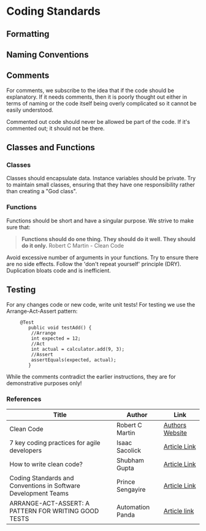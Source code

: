 
# Coding Standards

## Formatting

## Naming Conventions

## Comments
For comments, we subscribe to the idea that if the code should be explanatory. If it needs comments, then it is poorly thought out either in terms of naming or the code itself being overly complicated so it cannot be easily understood.

Commented out code should never be allowed be part of the code. If it's commented out; it should not be there.

## Classes and Functions
### Classes
Classes should encapsulate data. Instance variables should be private. Try to maintain small classes, ensuring that they have one responsibility rather than creating a "God class".

### Functions
Functions should be short and have a singular purpose. We strive to make sure that:
> **Functions should do one thing. They should do it well. They should do it only.**
> Robert C Martin - Clean Code

Avoid excessive number of arguments in your functions. Try to ensure there are no side effects.
Follow the 'don't repeat yourself' principle (DRY). Duplication bloats code and is inefficient.

## Testing
For any changes code or new code, write unit tests! For testing we use the Arrange-Act-Assert pattern:
```
     @Test                                               
	    public void testAdd() {
		 //Arrange
		 int expected = 12;
         //Act
		 int actual = calculator.add(9, 3);
         //Assert
		 assertEquals(expected, actual);         
	    }
```
While the comments contradict the earlier instructions, they are for demonstrative purposes only!

### References
Title | Author | Link
------------ | ------------- | -------------
Clean Code | Robert C Martin | [Authors Website](http://cleancoder.com/products)
7 key coding practices for agile developers | Isaac Sacolick | [Article Link](https://www.infoworldcom/article/3446439/7-key-coding-practices-for-agile-developers.html)
How to write clean code? | Shubham Gupta |[Article Link](https://medium.com/mindorks/how-to-write-clean-code-lessons-learnt-from-the-clean-code-robert-c-martin-9ffc7aef870c)
Coding Standards and Conventions in Software Development Teams| Prince Sengayire |[Article Link]( https://medium.com/@psengayire/the-importance-of-coding-standards-and-conventions-in-the-software-development-team-how-they-can-5d252556a05#:~:text=Coding%20standards%20are%20collections%20of,methods%20for%20a%20programming%20language.&text=Without%20the%20coding%20conventions%2C%20every,code%20in%20the%20near%20future.)
ARRANGE-ACT-ASSERT: A PATTERN FOR WRITING GOOD TESTS | Automation Panda | [Article link](https://automationpanda.com/2020/07/07/arrange-act-assert-a-pattern-for-writing-good-tests/)


